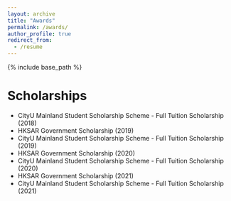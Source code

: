```yaml
---
layout: archive
title: "Awards"
permalink: /awards/
author_profile: true
redirect_from:
  - /resume
---
```

{% include base_path %}

Scholarships
======
* CityU Mainland Student Scholarship Scheme - Full Tuition Scholarship (2018)  
* HKSAR Government Scholarship (2019)  
* CityU Mainland Student Scholarship Scheme - Full Tuition Scholarship (2019)  
* HKSAR Government Scholarship (2020)  
* CityU Mainland Student Scholarship Scheme - Full Tuition Scholarship (2020)  
* HKSAR Government Scholarship (2021)  
* CityU Mainland Student Scholarship Scheme - Full Tuition Scholarship (2021)  

